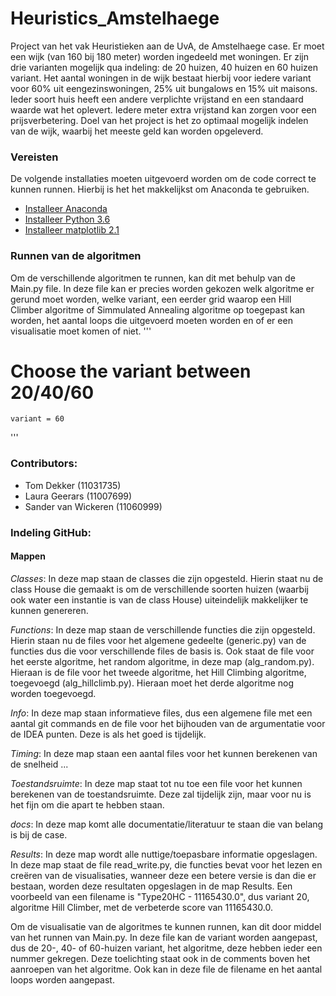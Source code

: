 # Heuristics_Amstelhaege
Project van het vak Heuristieken aan de UvA, de Amstelhaege case. Er moet een wijk (van 160 bij 180 meter) worden ingedeeld met woningen. Er zijn drie varianten mogelijk qua indeling: de 20 huizen, 40 huizen en 60 huizen variant. Het aantal woningen in de wijk bestaat hierbij voor iedere variant voor 60% uit eengezinswoningen, 25% uit bungalows en 15% uit maisons.  Ieder soort huis heeft een andere verplichte vrijstand en een standaard waarde wat het oplevert. Iedere meter extra vrijstand kan zorgen voor een prijsverbetering. Doel van het project is het zo optimaal mogelijk indelen van de wijk, waarbij het meeste geld kan worden opgeleverd.

### Vereisten
De volgende installaties moeten uitgevoerd worden om de code correct te kunnen runnen. 
Hierbij is het het makkelijkst om Anaconda te gebruiken.
- [Installeer Anaconda](https://conda.io/docs/user-guide/install/index.html)
- [Installeer Python 3.6](https://www.python.org/downloads/release/python-360/)
- [Installeer matplotlib 2.1](https://matplotlib.org/2.1.0/users/installing.html)

### Runnen van de algoritmen
Om de verschillende algoritmen te runnen, kan dit met behulp van de Main.py file. In deze file kan er precies worden gekozen welk algoritme er gerund moet worden, welke variant, een eerder grid waarop een Hill Climber algoritme of Simmulated Annealing algoritme op toegepast kan worden, het aantal loops die uitgevoerd moeten worden en of er een visualisatie moet komen of niet.
'''
# Choose the variant between 20/40/60
	variant = 60
'''

### Contributors:
- Tom Dekker (11031735)
- Laura Geerars (11007699)
- Sander van Wickeren (11060999)



### Indeling GitHub:
#### Mappen
_Classes_: In deze map staan de classes die zijn opgesteld. Hierin staat nu de class House die gemaakt is om de verschillende soorten huizen (waarbij ook water een instantie is van de class House) uiteindelijk makkelijker te kunnen genereren.

_Functions_: In deze map staan de verschillende functies die zijn opgesteld. Hierin staan nu de files voor het algemene gedeelte (generic.py) van de functies dus die voor verschillende files de basis is. Ook staat de file voor het eerste algoritme, het random algoritme, in deze map (alg_random.py). Hieraan is de file voor het tweede algoritme, het Hill Climbing algoritme, toegevoegd (alg_hillclimb.py). Hieraan moet het derde algoritme nog worden toegevoegd. 

_Info_: In deze map staan informatieve files, dus een algemene file met een aantal git commands en de file voor het bijhouden van de argumentatie voor de IDEA punten. Deze is als het goed is tijdelijk.

_Timing_: In deze map staan een aantal files voor het kunnen berekenen van de snelheid ...

_Toestandsruimte_: In deze map staat tot nu toe een file voor het kunnen berekenen van de toestandsruimte. Deze zal tijdelijk zijn, maar voor nu is het fijn om die apart te hebben staan.

_docs_: In deze map komt alle documentatie/literatuur te staan die van belang is bij de case. 

_Results_: In deze map wordt alle nuttige/toepasbare informatie opgeslagen. In deze map staat de file read_write.py, die functies bevat voor het lezen en creëren van de visualisaties, wanneer deze een betere versie is dan die er bestaan, worden deze resultaten opgeslagen in de map Results. Een voorbeeld van een filename is "Type20HC - 11165430.0", dus variant 20, algoritme Hill Climber, met de verbeterde score van 11165430.0. 

Om de visualisatie van de algoritmes te kunnen runnen, kan dit door middel van het runnen van Main.py. In deze file kan de variant worden aangepast, dus de 20-, 40- of 60-huizen variant, het algoritme, deze hebben ieder een nummer gekregen. Deze toelichting staat ook in de comments boven het aanroepen van het algoritme. Ook kan in deze file de filename en het aantal loops worden aangepast. 



